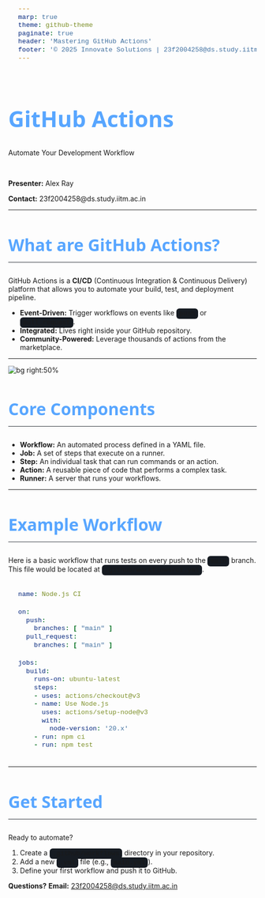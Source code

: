 ```yaml
---
marp: true
theme: github-theme
paginate: true
header: 'Mastering GitHub Actions'
footer: '© 2025 Innovate Solutions | 23f2004258@ds.study.iitm.ac.in'
---
```


<!--
theme: github-theme
class:
  - title-slide
-->

<style>
  /* Define the custom 'github-theme' */
  :root {
    --color-background: #0d1117; /* GitHub Dark Background */
    --color-foreground: #c9d1d9; /* GitHub Dark Foreground */
    --color-primary: #58a6ff;   /* GitHub Blue */
    --color-secondary: #a5d6ff; /* Lighter Blue */
    --font-family-sans-serif: 'Segoe UI', 'Roboto', 'Helvetica', sans-serif;
    --font-family-monospace: 'SFMono-Regular', 'Consolas', 'Liberation Mono', monospace;
  }

  section {
    background-color: var(--color-background);
    color: var(--color-foreground);
    font-family: var(--font-family-sans-serif);
    padding: 70px;
  }

  h1, h2, h3 {
    color: var(--color-primary);
    font-family: var(--font-family-sans-serif);
    font-weight: 400;
    border: none;
  }
  
  h1 {
    font-size: 3.2em;
    text-align: left;
  }

  h2 {
    font-size: 2.4em;
    border-bottom: 1px solid #30363d; /* GitHub Divider Color */
    padding-bottom: 12px;
    text-align: left;
  }

  /* Custom styling for the title slide */
  section.title-slide {
    display: flex;
    flex-direction: column;
    justify-content: center;
    align-items: flex-start;
    text-align: left;
  }
  
  section.title-slide h1 {
    font-size: 4.2em;
  }
  
  section.title-slide p {
    color: var(--color-secondary);
    font-size: 1.4em;
  }

  code {
    font-family: var(--font-family-monospace);
    background-color: #161b22;
    padding: 3px 6px;
    border-radius: 6px;
    font-size: 0.95em;
  }

  pre code {
    display: block;
    padding: 20px;
    line-height: 1.5;
  }
</style>

# **GitHub Actions**
<p>Automate Your Development Workflow</p>
<br>
<p><strong>Presenter:</strong> Alex Ray</p>
<p><strong>Contact:</strong> 23f2004258@ds.study.iitm.ac.in</p>

---

## **What are GitHub Actions?**

GitHub Actions is a **CI/CD** (Continuous Integration & Continuous Delivery) platform that allows you to automate your build, test, and deployment pipeline.

- **Event-Driven:** Trigger workflows on events like `push` or `pull_request`.
- **Integrated:** Lives right inside your GitHub repository.
- **Community-Powered:** Leverage thousands of actions from the marketplace.

---

<!--
_class:
  - invert
-->

![bg right:50%](https://placehold.co/800x600/0d1117/58a6ff?text=Core+Components)

## **Core Components**

* **Workflow:** An automated process defined in a YAML file.
* **Job:** A set of steps that execute on a runner.
* **Step:** An individual task that can run commands or an action.
* **Action:** A reusable piece of code that performs a complex task.
* **Runner:** A server that runs your workflows.

---

## **Example Workflow**

Here is a basic workflow that runs tests on every push to the `main` branch. This file would be located at `.github/workflows/ci.yml`.

```yaml
name: Node.js CI

on:
  push:
    branches: [ "main" ]
  pull_request:
    branches: [ "main" ]

jobs:
  build:
    runs-on: ubuntu-latest
    steps:
    - uses: actions/checkout@v3
    - name: Use Node.js
      uses: actions/setup-node@v3
      with:
        node-version: '20.x'
    - run: npm ci
    - run: npm test
```

---

## **Get Started**

Ready to automate?

1.  Create a `.github/workflows` directory in your repository.
2.  Add a new `.yml` file (e.g., `main.yml`).
3.  Define your first workflow and push it to GitHub.

**Questions?**
**Email:** 23f2004258@ds.study.iitm.ac.in

